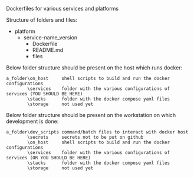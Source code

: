 Dockerfiles for various services and platforms

Structure of folders and files:

- platform
    - service-name_version
        - Dockerfile
        - README.md
        - files 
		
Below folder structure should be present on the host which runs docker:
```
a_folder\on_host     shell scripts to build and run the docker configurations
        \services    folder with the various configurations of services (YOU SHOULD BE HERE)
        \stacks      folder with the docker compose yaml files
        \storage     not used yet
```

Below folder structure should be present on the workstation on which development is done:
```
a_folder\dev_scripts command/batch files to interact with docker host
        \secrets     secrets not to be put on github
        \on_host     shell scripts to build and run the docker configurations
        \services    folder with the various configurations of services (OR YOU SHOULD BE HERE)   
        \stacks      folder with the docker compose yaml files
        \storage     not used yet
```